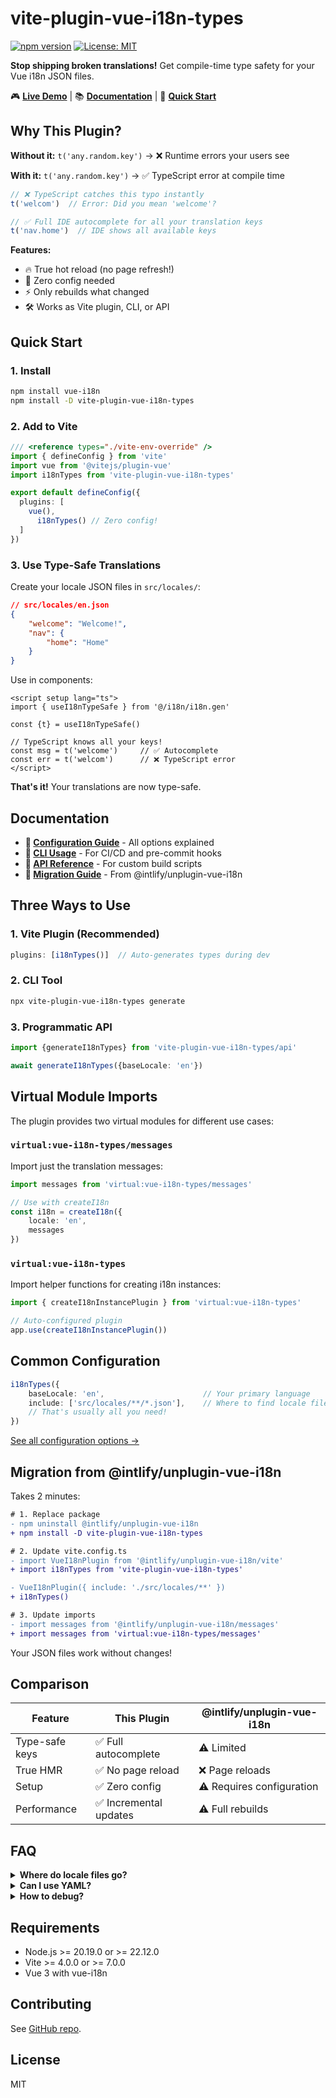 # vite-plugin-vue-i18n-types

[![npm version](https://img.shields.io/npm/v/vite-plugin-vue-i18n-types.svg)](https://www.npmjs.com/package/vite-plugin-vue-i18n-types)
[![License: MIT](https://img.shields.io/badge/License-MIT-yellow.svg)](https://opensource.org/licenses/MIT)

**Stop shipping broken translations!** Get compile-time type safety for your Vue i18n JSON files.

🎮 **[Live Demo](https://gcwioro.github.io/vite-plugin-vue-i18n-types/)** | 📚 **[Documentation](#documentation)** |
🚀 **[Quick Start](#quick-start)**

## Why This Plugin?

**Without it:** `t('any.random.key')` → ❌ Runtime errors your users see

**With it:** `t('any.random.key')` → ✅ TypeScript error at compile time

```typescript
// ❌ TypeScript catches this typo instantly
t('welcom')  // Error: Did you mean 'welcome'?

// ✅ Full IDE autocomplete for all your translation keys
t('nav.home')  // IDE shows all available keys
```

**Features:**

- 🔥 True hot reload (no page refresh!)
- 🎯 Zero config needed
- ⚡ Only rebuilds what changed
- 🛠️ Works as Vite plugin, CLI, or API

## Quick Start

### 1. Install

```bash
npm install vue-i18n
npm install -D vite-plugin-vue-i18n-types
```

### 2. Add to Vite

```typescript
/// <reference types="./vite-env-override" />
import { defineConfig } from 'vite'
import vue from '@vitejs/plugin-vue'
import i18nTypes from 'vite-plugin-vue-i18n-types'

export default defineConfig({
  plugins: [
    vue(),
      i18nTypes() // Zero config!
  ]
})
```

### 3. Use Type-Safe Translations

Create your locale JSON files in `src/locales/`:

```json
// src/locales/en.json
{
    "welcome": "Welcome!",
    "nav": {
        "home": "Home"
    }
}
```

Use in components:

```vue
<script setup lang="ts">
import { useI18nTypeSafe } from '@/i18n/i18n.gen'

const {t} = useI18nTypeSafe()

// TypeScript knows all your keys!
const msg = t('welcome')     // ✅ Autocomplete
const err = t('welcom')      // ❌ TypeScript error
</script>
```

**That's it!** Your translations are now type-safe.

## Documentation

- **📖 [Configuration Guide](./docs/configuration.md)** - All options explained
- **🔨 [CLI Usage](./docs/cli.md)** - For CI/CD and pre-commit hooks
- **🧩 [API Reference](./docs/api.md)** - For custom build scripts
- **🔄 [Migration Guide](./docs/migration.md)** - From @intlify/unplugin-vue-i18n

## Three Ways to Use

### 1. Vite Plugin (Recommended)
```typescript
plugins: [i18nTypes()]  // Auto-generates types during dev
```

### 2. CLI Tool
```bash
npx vite-plugin-vue-i18n-types generate
```

### 3. Programmatic API
```typescript
import {generateI18nTypes} from 'vite-plugin-vue-i18n-types/api'

await generateI18nTypes({baseLocale: 'en'})
```

## Virtual Module Imports

The plugin provides two virtual modules for different use cases:

### `virtual:vue-i18n-types/messages`

Import just the translation messages:

```typescript
import messages from 'virtual:vue-i18n-types/messages'

// Use with createI18n
const i18n = createI18n({
    locale: 'en',
    messages
})
```

### `virtual:vue-i18n-types`

Import helper functions for creating i18n instances:

```typescript
import { createI18nInstancePlugin } from 'virtual:vue-i18n-types'

// Auto-configured plugin
app.use(createI18nInstancePlugin())
```

## Common Configuration

```typescript
i18nTypes({
    baseLocale: 'en',                      // Your primary language
    include: ['src/locales/**/*.json'],    // Where to find locale files
    // That's usually all you need!
})
```

[See all configuration options →](./docs/configuration.md)

## Migration from @intlify/unplugin-vue-i18n

Takes 2 minutes:

```diff
# 1. Replace package
- npm uninstall @intlify/unplugin-vue-i18n
+ npm install -D vite-plugin-vue-i18n-types

# 2. Update vite.config.ts
- import VueI18nPlugin from '@intlify/unplugin-vue-i18n/vite'
+ import i18nTypes from 'vite-plugin-vue-i18n-types'

- VueI18nPlugin({ include: './src/locales/**' })
+ i18nTypes()

# 3. Update imports
- import messages from '@intlify/unplugin-vue-i18n/messages'
+ import messages from 'virtual:vue-i18n-types/messages'
```

Your JSON files work without changes!

## Comparison

| Feature        | This Plugin           | @intlify/unplugin-vue-i18n |
|----------------|-----------------------|----------------------------|
| Type-safe keys | ✅ Full autocomplete   | ⚠️ Limited                 |
| True HMR       | ✅ No page reload      | ❌ Page reloads             |
| Setup          | ✅ Zero config         | ⚠️ Requires configuration  |
| Performance    | ✅ Incremental updates | ⚠️ Full rebuilds           |

## FAQ

<details>
<summary><strong>Where do locale files go?</strong></summary>

Default: `src/locales/*.json`. Change with `include` option.
</details>

<details>
<summary><strong>Can I use YAML?</strong></summary>

Not yet - convert to JSON first.
</details>

<details>
<summary><strong>How to debug?</strong></summary>

```typescript
i18nTypes({
    debug: true,
    virtualFilePath: 'src/debug.gen.ts' // Creates inspectable file
})
```

</details>

## Requirements

- Node.js >= 20.19.0 or >= 22.12.0
- Vite >= 4.0.0 or >= 7.0.0
- Vue 3 with vue-i18n

## Contributing

See [GitHub repo](https://github.com/gcwioro/vite-plugin-vue-i18n-types).

## License

MIT

